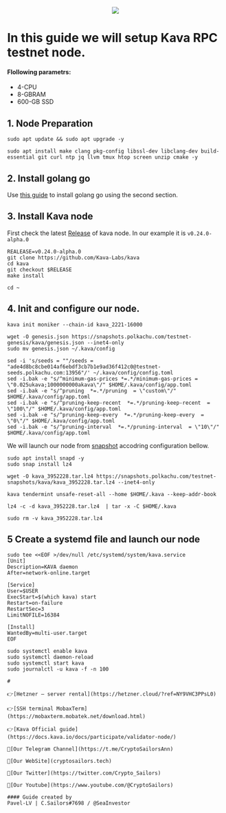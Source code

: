<p align="center">
 <img src="https://i.postimg.cc/W3QtQdh9/Kava-logo.jpg"/></a>
</p>

# In this guide we will setup Kava RPC testnet node.

#### Flollowing parametrs:

- 4-CPU
- 8-GBRAM
- 600-GB SSD 

## 1. Node Preparation
```
sudo apt update && sudo apt upgrade -y
```
```
sudo apt install make clang pkg-config libssl-dev libclang-dev build-essential git curl ntp jq llvm tmux htop screen unzip cmake -y
```
## 2. Install golang go
Use [this guide](https://github.com/CryptoSailors/cryptosailors-tools/tree/main/Install%20Golang%20%22Go%22#2-if-you-installing-golang-go-on-clear-server-you-need-input-following-commands) to install golang go using the second section.

## 3. Install Kava node
First check the latest [Release](https://github.com/Kava-Labs/kava/tags) of kava node. In our example it is `v0.24.0-alpha.0`
```
REALEASE=v0.24.0-alpha.0
git clone https://github.com/Kava-Labs/kava
cd kava
git checkout $RELEASE
make install
```
```
cd ~
```
## 4. Init and configure our node.
```
kava init moniker --chain-id kava_2221-16000
```
```
wget -O genesis.json https://snapshots.polkachu.com/testnet-genesis/kava/genesis.json --inet4-only
sudo mv genesis.json ~/.kava/config
```
```
sed -i 's/seeds = ""/seeds = "ade4d8bc8cbe014af6ebdf3cb7b1e9ad36f412c0@testnet-seeds.polkachu.com:13956"/' ~/.kava/config/config.toml
sed -i.bak -e "s/^minimum-gas-prices *=.*/minimum-gas-prices = \"0.025ukava;1000000000akava\"/" $HOME/.kava/config/app.toml
sed -i.bak -e "s/^pruning  *=.*/pruning  = \"custom\"/" $HOME/.kava/config/app.toml
sed -i.bak -e "s/^pruning-keep-recent  *=.*/pruning-keep-recent  = \"100\"/" $HOME/.kava/config/app.toml
sed -i.bak -e "s/^pruning-keep-every  *=.*/pruning-keep-every  = \"0\"/" $HOME/.kava/config/app.toml
sed -i.bak -e "s/^pruning-interval  *=.*/pruning-interval  = \"10\"/" $HOME/.kava/config/app.toml
```
We will launch our node from [snapshot](https://polkachu.com/testnets/kava/snapshots) accodring  configuration bellow.
```
sudo apt install snapd -y
sudo snap install lz4
```
```
wget -O kava_3952228.tar.lz4 https://snapshots.polkachu.com/testnet-snapshots/kava/kava_3952228.tar.lz4 --inet4-only
```
```
kava tendermint unsafe-reset-all --home $HOME/.kava --keep-addr-book
```
```
lz4 -c -d kava_3952228.tar.lz4  | tar -x -C $HOME/.kava
```
```
sudo rm -v kava_3952228.tar.lz4
```
## 5 Create a systemd file and launch our node
```
sudo tee <<EOF >/dev/null /etc/systemd/system/kava.service
[Unit]
Description=KAVA daemon
After=network-online.target

[Service]
User=$USER
ExecStart=$(which kava) start
Restart=on-failure
RestartSec=3
LimitNOFILE=16384

[Install]
WantedBy=multi-user.target
EOF
```
```
sudo systemctl enable kava
sudo systemctl daemon-reload
sudo systemctl start kava
sudo journalctl -u kava -f -n 100

#

👉[Hetzner — server rental](https://hetzner.cloud/?ref=NY9VHC3PPsL0)

👉[SSH terminal MobaxTerm](https://mobaxterm.mobatek.net/download.html)

👉[Kava Official guide](https://docs.kava.io/docs/participate/validator-node/)

🔰[Our Telegram Channel](https://t.me/CryptoSailorsAnn)

🔰[Our WebSite](cryptosailors.tech)

🔰[Our Twitter](https://twitter.com/Crypto_Sailors)

🔰[Our Youtube](https://www.youtube.com/@CryptoSailors)

#### Guide created by 
Pavel-LV | C.Sailors#7698 / @SeaInvestor

